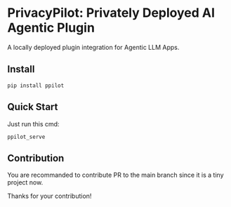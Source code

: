 # PrivacyPilot: Privately Deployed AI Agentic Plugin

A locally deployed plugin integration for Agentic LLM Apps.

## Install
```
pip install ppilot
```

## Quick Start
Just run this cmd:
```
ppilot_serve
```

## Contribution

You are recommanded to contribute PR to the main branch since it is a tiny project now.

Thanks for your contribution!
